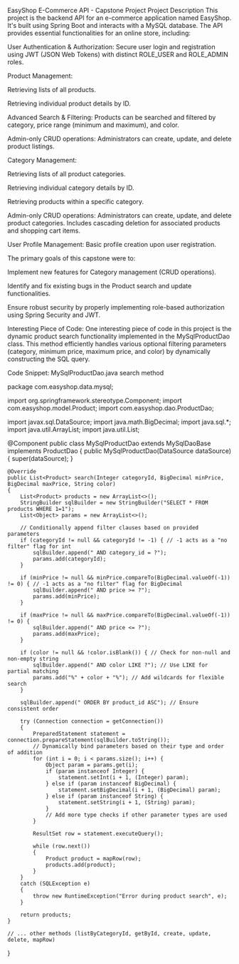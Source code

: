 EasyShop E-Commerce API - Capstone Project
Project Description
This project is the backend API for an e-commerce application named EasyShop. It's built using Spring Boot and interacts with a MySQL database. The API provides essential functionalities for an online store, including:

User Authentication & Authorization: Secure user login and registration using JWT (JSON Web Tokens) with distinct ROLE_USER and ROLE_ADMIN roles.

Product Management:

Retrieving lists of all products.

Retrieving individual product details by ID.

Advanced Search & Filtering: Products can be searched and filtered by category, price range (minimum and maximum), and color.

Admin-only CRUD operations: Administrators can create, update, and delete product listings.

Category Management:

Retrieving lists of all product categories.

Retrieving individual category details by ID.

Retrieving products within a specific category.

Admin-only CRUD operations: Administrators can create, update, and delete product categories. Includes cascading deletion for associated products and shopping cart items.

User Profile Management: Basic profile creation upon user registration.

The primary goals of this capstone were to:

Implement new features for Category management (CRUD operations).

Identify and fix existing bugs in the Product search and update functionalities.

Ensure robust security by properly implementing role-based authorization using Spring Security and JWT.



 Interesting Piece of Code:
One interesting piece of code in this project is the dynamic product search functionality implemented in the MySqlProductDao class. This method efficiently handles various optional filtering parameters (category, minimum price, maximum price, and color) by dynamically constructing the SQL query.


Code Snippet: MySqlProductDao.java search method

package com.easyshop.data.mysql;

import org.springframework.stereotype.Component;
import com.easyshop.model.Product;
import com.easyshop.dao.ProductDao;

import javax.sql.DataSource;
import java.math.BigDecimal;
import java.sql.*;
import java.util.ArrayList;
import java.util.List;

@Component
public class MySqlProductDao extends MySqlDaoBase implements ProductDao
{
    public MySqlProductDao(DataSource dataSource)
    {
        super(dataSource);
    }

    @Override
    public List<Product> search(Integer categoryId, BigDecimal minPrice, BigDecimal maxPrice, String color)
    {
        List<Product> products = new ArrayList<>();
        StringBuilder sqlBuilder = new StringBuilder("SELECT * FROM products WHERE 1=1");
        List<Object> params = new ArrayList<>();

        // Conditionally append filter clauses based on provided parameters
        if (categoryId != null && categoryId != -1) { // -1 acts as a "no filter" flag for int
            sqlBuilder.append(" AND category_id = ?");
            params.add(categoryId);
        }

        if (minPrice != null && minPrice.compareTo(BigDecimal.valueOf(-1)) != 0) { // -1 acts as a "no filter" flag for BigDecimal
            sqlBuilder.append(" AND price >= ?");
            params.add(minPrice);
        }

        if (maxPrice != null && maxPrice.compareTo(BigDecimal.valueOf(-1)) != 0) {
            sqlBuilder.append(" AND price <= ?");
            params.add(maxPrice);
        }

        if (color != null && !color.isBlank()) { // Check for non-null and non-empty string
            sqlBuilder.append(" AND color LIKE ?"); // Use LIKE for partial matching
            params.add("%" + color + "%"); // Add wildcards for flexible search
        }

        sqlBuilder.append(" ORDER BY product_id ASC"); // Ensure consistent order

        try (Connection connection = getConnection())
        {
            PreparedStatement statement = connection.prepareStatement(sqlBuilder.toString());
            // Dynamically bind parameters based on their type and order of addition
            for (int i = 0; i < params.size(); i++) {
                Object param = params.get(i);
                if (param instanceof Integer) {
                    statement.setInt(i + 1, (Integer) param);
                } else if (param instanceof BigDecimal) {
                    statement.setBigDecimal(i + 1, (BigDecimal) param);
                } else if (param instanceof String) {
                    statement.setString(i + 1, (String) param);
                }
                // Add more type checks if other parameter types are used
            }

            ResultSet row = statement.executeQuery();

            while (row.next())
            {
                Product product = mapRow(row);
                products.add(product);
            }
        }
        catch (SQLException e)
        {
            throw new RuntimeException("Error during product search", e);
        }

        return products;
    }

    // ... other methods (listByCategoryId, getById, create, update, delete, mapRow)
}

